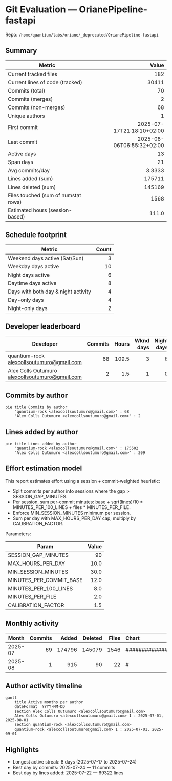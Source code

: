 # Git Evaluation — OrianePipeline-fastapi

Repo: `/home/quantium/labs/oriane/_deprecated/OrianePipeline-fastapi`

## Summary

| Metric | Value |
|---|---:|
| Current tracked files | 182 |
| Current lines of code (tracked) | 30411 |
| Commits (total) | 70 |
| Commits (merges) | 2 |
| Commits (non-merges) | 68 |
| Unique authors | 1 |
| First commit | 2025-07-17T21:18:10+02:00 |
| Last commit | 2025-08-06T06:55:32+02:00 |
| Active days | 13 |
| Span days | 21 |
| Avg commits/day | 3.3333 |
| Lines added (sum) | 175711 |
| Lines deleted (sum) | 145169 |
| Files touched (sum of numstat rows) | 1568 |
| Estimated hours (session-based) | 111.0 |

## Schedule footprint

| Metric | Count |
|---|---:|
| Weekend days active (Sat/Sun) | 3 |
| Weekday days active | 10 |
| Night days active | 6 |
| Daytime days active | 8 |
| Days with both day & night activity | 4 |
| Day-only days | 4 |
| Night-only days | 2 |

## Developer leaderboard

| Developer | Commits | Hours | Wknd days | Night days | Day days | Both | Added | Deleted | Files | Active days | First | Last | Avg size | Median size | Stars |
|---|---:|---:|---:|---:|---:|---:|---:|---:|---:|---:|---|---|---:|---:|:--:
| quantium-rock <alexcollsoutumuro@gmail.com> | 68 | 109.5 | 3 | 6 | 8 | 4 | 175502 | 145169 | 1566 | 12 | 2025-07-18T10:46:05+02:00 | 2025-08-06T06:55:32+02:00 | 4715.75 | 586.0 | ★★★★★ |
| Alex Colls Outumuro <alexcollsoutumuro@gmail.com> | 2 | 1.5 | 1 | 0 | 0 | 0 | 209 | 0 | 2 | 2 | 2025-07-17T21:18:10+02:00 | 2025-07-27T20:57:15+02:00 | 104.5 | 104.5 | ☆☆☆☆☆ |

## Commits by author

```mermaid
pie title Commits by author
    "quantium-rock <alexcollsoutumuro@gmail.com>" : 68
    "Alex Colls Outumuro <alexcollsoutumuro@gmail.com>" : 2
```

## Lines added by author

```mermaid
pie title Lines added by author
    "quantium-rock <alexcollsoutumuro@gmail.com>" : 175502
    "Alex Colls Outumuro <alexcollsoutumuro@gmail.com>" : 209
```

## Effort estimation model

This report estimates effort using a session + commit-weighted heuristic:
- Split commits per author into sessions where the gap > SESSION_GAP_MINUTES.
- Per session, sum per-commit minutes: base + sqrt(lines)/10 * MINUTES_PER_100_LINES + files * MINUTES_PER_FILE.
- Enforce MIN_SESSION_MINUTES minimum per session.
- Sum per day with MAX_HOURS_PER_DAY cap; multiply by CALIBRATION_FACTOR.

Parameters:

| Param | Value |
|---|---:|
| SESSION_GAP_MINUTES | 90 |
| MAX_HOURS_PER_DAY | 10.0 |
| MIN_SESSION_MINUTES | 30.0 |
| MINUTES_PER_COMMIT_BASE | 12.0 |
| MINUTES_PER_100_LINES | 8.0 |
| MINUTES_PER_FILE | 2.0 |
| CALIBRATION_FACTOR | 1.5 |

## Monthly activity

| Month | Commits | Added | Deleted | Files | Chart |
|---|---:|---:|---:|---:|:---|
| 2025-07 | 69 | 174796 | 145079 | 1546 | ######################################## |
| 2025-08 | 1 | 915 | 90 | 22 | # |

## Author activity timeline

```mermaid
gantt
    title Active months per author
    dateFormat  YYYY-MM-DD
    section Alex Colls Outumuro <alexcollsoutumuro@gmail.com>
    Alex Colls Outumuro <alexcollsoutumuro@gmail.com> 1 : 2025-07-01, 2025-08-01
    section quantium-rock <alexcollsoutumuro@gmail.com>
    quantium-rock <alexcollsoutumuro@gmail.com> 1 : 2025-07-01, 2025-09-01
```

## Highlights

- Longest active streak: 8 days (2025-07-17 to 2025-07-24)
- Best day by commits: 2025-07-24 — 11 commits
- Best day by lines added: 2025-07-22 — 69322 lines

